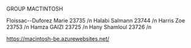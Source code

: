 GROUP MACTINTOSH

Floissac--Duforez Marie 23735 /n
Halabi Salmann 23744 /n
Harris Zoe 23753 /n
Hamza GAIZI 23725 /n
Hany Shamloul 23726 /n


https://macintosh-be.azurewebsites.net/
